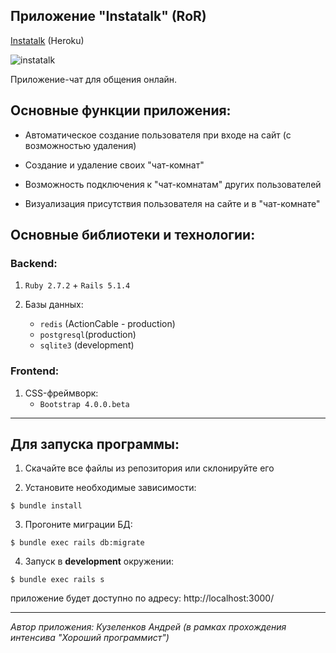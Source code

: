 ## Приложение "Instatalk" (RoR)

<a href="https://instatalkan.herokuapp.com/">Instatalk</a> (Heroku)

![instatalk](https://user-images.githubusercontent.com/77342692/129066236-49d97e84-3b1d-4cd1-920b-6f3121c35a56.png)

Приложение-чат для общения онлайн.

## Основные функции приложения:

- Автоматическое создание пользователя при входе на сайт (с возможностью удаления)
  
- Создание и удаление своих "чат-комнат"
  
- Возможность подключения к "чат-комнатам" других пользователей
  
- Визуализация присутствия пользователя на сайте и в "чат-комнате"

## Основные библиотеки и технологии:

### Backend:

1. ```Ruby 2.7.2``` + ```Rails 5.1.4```

2. Базы данных:
    - ```redis``` (ActionCable - production)
    - ```postgresql```(production)
    - ```sqlite3``` (development)
    
### Frontend:

1. CSS-фреймворк:
    - ```Bootstrap 4.0.0.beta```

---
## Для запуска программы:

1. Скачайте все файлы из репозитория или склонируйте его

2. Установите необходимые зависимости:
```
$ bundle install
```

3. Прогоните миграции БД:

```
$ bundle exec rails db:migrate
```

4. Запуск в **development** окружении:

```
$ bundle exec rails s
```
приложение будет доступно по адресу: http://localhost:3000/

---
*Автор приложения: Кузеленков Андрей (в рамках прохождения интенсива "Хороший программист")*